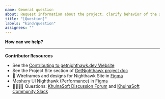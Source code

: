 ```yaml
---
name: General question
about: Request information about the project; clarify behavior of the software
title: "[Question]"
labels: "kind/question"
assignees: ""
---
```


**How can we help?**

<!-- A brief description of what question(s) you have and how we can help clarify. -->

---

**Contributor Resources**

- See the [Contributing to getnighthawk.dev Website](https://github.com/khulnasoft/getnighthawk/blob/master/CONTRIBUTING.md)
- See the Project Site section of [GetNighthawk project doc](https://docs.google.com/document/d/1lHfMo4iIx2WXFZIspfHyxTsPR1T63_2IV5NUkgxoo0w)
- 🎨 Wireframes and designs for Nighthawk Site in [Figma](https://www.figma.com/file/5ZwEkSJwUPitURD59YHMEN/KhulnaSoft-Designs?type=design&node-id=5046-0&mode=design&t=UYVaGhic2LY8EXee-0)
- Meshery UI Nighthawk (Performance) in [Figma](https://www.figma.com/file/SMP3zxOjZztdOLtgN4dS2W/Meshery-UI?type=design&node-id=2-5814&mode=design&t=Gt14dmRRlpL09apZ-0)
- 🙋🏾🙋🏼 Questions: [KhulnaSoft Discussion Forum](https://discuss.khulnasoft.com) and [KhulnaSoft Community Slack](http://slack.khulnasoft.com)
